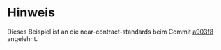 
# Hinweis

Dieses Beispiel ist an die near-contract-standards beim Commit [a903f8](https://github.com/near/near-sdk-rs/tree/a903f8c44a7be363d960838d92afdb22d1ce8b87/near-contract-standards) angelehnt.
